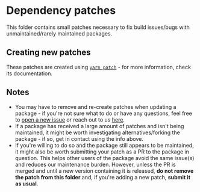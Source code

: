 # Dependency patches

This folder contains small patches necessary to fix build issues/bugs with unmaintained/rarely maintained packages.

## Creating new patches

These patches are created using [`yarn patch`](https://yarnpkg.com/features/patching) - for more information, check its documentation.

## Notes

- You may have to remove and re-create patches when updating a package - if you're not sure what to do or have any questions, feel free to [open a new issue](https://github.com/upryzing/clerotri/issues/new/choose) or reach out to us [here](https://rvlt.gg/rvmob).
- If a package has received a large amount of patches and isn't being maintained, it might be worth investigating alternatives/forking the package - if so, get in contact using the info above.
- If you're willing to do so and the package still appears to be maintained, it might also be worth submitting your patch as a PR to the package in question. This helps other users of the package avoid the same issue(s) and reduces our maintenance burden. However, unless the PR is merged and until a new version containing it is released, **do not remove the patch from this folder** and, if you're adding a new patch, **submit it as usual**.
